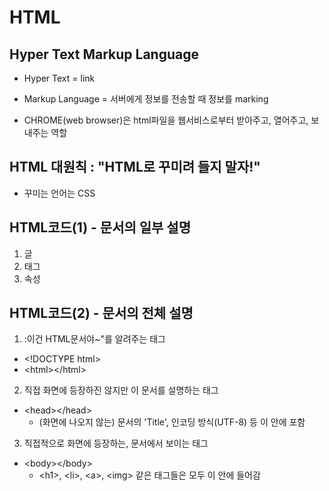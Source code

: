 # HTML

## Hyper Text Markup Language

- Hyper Text = link
- Markup Language = 서버에게 정보를 전송할 때 정보를 marking

- CHROME(web browser)은 html파일을 웹서비스로부터 받아주고, 열어주고, 보내주는 역할

## HTML 대원칙 : "HTML로 꾸미려 들지 말자!"

- 꾸미는 언어는 CSS

## HTML코드(1) - 문서의 일부 설명

1. 글
2. 태그
3. 속성

## HTML코드(2) - 문서의 전체 설명

1. :이건 HTML문서야~"를 알려주는 태그

- \<!DOCTYPE html>
- \<html>\</html>

2. 직접 화면에 등장하진 않지만 이 문서를 설명하는 태그

- \<head>\</head>
  - (화면에 나오지 않는) 문서의 'Title', 인코딩 방식(UTF-8) 등 이 안에 포함

3. 직접적으로 화면에 등장하는, 문서에서 보이는 태그

- \<body>\</body>
  - \<h1>, \<li>, \<a>, \<img> 같은 태그들은 모두 이 안에 들어감
